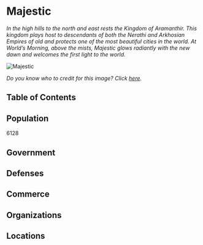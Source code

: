# Majestic <!-- omit in toc -->

*In the high hills to the north and east rests the Kingdom of Aramanthir. This kingdom plays host to descendants of both the Nerathi and Arkhosian Empires of old and protects one of the most beautiful cities in the world. At World’s Morning, above the mists, Majestic glows radiantly with the new dawn and welcomes the first light to the world.*

![Majestic](https://c4.wallpaperflare.com/wallpaper/483/723/698/fantasy-city-wallpaper-preview.jpg)

*Do you know who to credit for this image? Click [here](https://airtable.com/shr3qtfCwGUUMYQqI).*

## Table of Contents <!-- omit in toc -->

## Population

6128

## Government

## Defenses

## Commerce

## Organizations

## Locations
